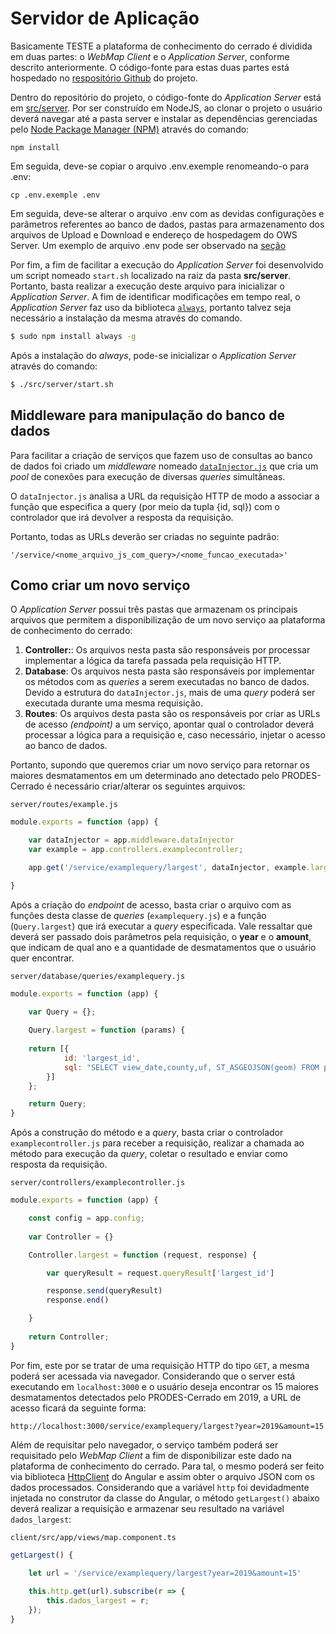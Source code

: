 # Servidor de Aplicação

Basicamente TESTE a plataforma de conhecimento do cerrado é dividida em duas partes: o *WebMap Client* e o *Application Server*, conforme descrito anteriormente. O código-fonte para estas duas partes está hospedado no [respositório Github](https://github.com/lapig-ufg/cepf-cerrado-platform) do projeto.


Dentro do repositório do projeto, o código-fonte do *Application Server* está em [src/server](https://github.com/lapig-ufg/cepf-cerrado-platform/tree/master/src/server). Por ser construído em NodeJS, ao clonar o projeto o usuário deverá navegar até a pasta server e instalar as dependências gerenciadas pelo [Node Package Manager (NPM)](https://www.npmjs.com/) através do comando:

```
npm install
```

Em seguida, deve-se copiar o arquivo .env.exemple renomeando-o para .env:

```
cp .env.exemple .env
```

Em seguida, deve-se alterar o arquivo .env com as devidas configurações e parâmetros referentes ao banco de dados, pastas para armazenamento dos arquivos de Upload e Download e endereço de hospedagem do OWS Server. Um exemplo de arquivo .env pode ser observado na [seção](/02-arq_execucao_dpat/#execucao-da-aplicacao-cerrado-dpat)

Por fim, a fim de facilitar a execução do *Application Server* foi desenvolvido um script nomeado `start.sh` localizado na raiz da pasta **src/server**. Portanto, basta realizar a execução deste arquivo para inicializar o *Application Server*. A fim de identificar modificações em tempo real, o *Application Server* faz uso da biblioteca [`always`](https://www.npmjs.com/package/always), portanto talvez seja necessário a instalação da mesma através do comando.

``` sh
$ sudo npm install always -g
```

Após a instalação do *always*, pode-se inicializar o *Application Server* através do comando:

``` sh
$ ./src/server/start.sh
```



## Middleware para manipulação do banco de dados

Para facilitar a criação de serviços que fazem uso de consultas ao banco de dados foi criado um *middleware* nomeado [`dataInjector.js`](https://github.com/lapig-ufg/cepf-cerrado-platform/blob/master/src/server/middleware/data-injector.js) que cria um *pool* de conexões para execução de diversas *queries* simultâneas. 

O `dataInjector.js` analisa a URL da requisição HTTP de modo a associar a função que especifica a query (por meio da tupla {id, sql}) com o controlador que irá devolver a resposta da requisição.

Portanto, todas as URLs deverão ser criadas no seguinte padrão:

```
'/service/<nome_arquivo_js_com_query>/<nome_funcao_executada>'
```

## Como criar um novo serviço

O *Application Server* possui três pastas que armazenam os principais arquivos que permitem a disponibilização de um novo serviço aa plataforma de conhecimento do cerrado: 

1. **Controller:**: Os arquivos nesta pasta são responsáveis por processar implementar a lógica da tarefa passada pela requisição HTTP.
2. **Database**: Os arquivos nesta pasta são responsáveis por implementar os métodos com as *queries* a serem executadas no banco de dados. Devido a estrutura do `dataInjector.js`, mais de uma *query* poderá ser executada durante uma mesma requisição.
3.  **Routes**: Os arquivos desta pasta são os responsáveis por criar as URLs de acesso *(endpoint)* a um serviço, apontar qual o controlador deverá processar a lógica para a requisição e, caso necessário, injetar o acesso ao banco de dados.

Portanto, supondo que queremos criar um novo serviço para retornar os maiores desmatamentos em um determinado ano detectado pelo PRODES-Cerrado é necessário criar/alterar os seguintes arquivos:

    server/routes/example.js
``` js
module.exports = function (app) {

	var dataInjector = app.middleware.dataInjector
	var example = app.controllers.examplecontroller;

	app.get('/service/examplequery/largest', dataInjector, example.largest);

}
```
Após a criação do *endpoint* de acesso, basta criar o arquivo com as funções desta classe de *queries* (`examplequery.js`) e a função (`Query.largest`) que irá executar a *query* especificada. Vale ressaltar que deverá ser passado dois parâmetros pela requisição, o **year** e o **amount**, que indicam de qual ano e a quantidade de desmatamentos que o usuário quer encontrar.

    server/database/queries/examplequery.js
``` js
module.exports = function (app) {

    var Query = {};
    
    Query.largest = function (params) {
    
    return [{
			id: 'largest_id',
			sql: "SELECT view_date,county,uf, ST_ASGEOJSON(geom) FROM prodes_cerrado WHERE year = ${year} ORDER BY areamunkm DESC LIMIT ${amount}"
		}]
    };

    return Query;
}
```
Após a construção do método e a *query*, basta criar o controlador `examplecontroller.js` para receber a requisição, realizar a chamada ao método para execução da *query*, coletar o resultado e enviar como resposta da requisição.

    server/controllers/examplecontroller.js
``` js
module.exports = function (app) {

    const config = app.config;
    
	var Controller = {}

	Controller.largest = function (request, response) {

		var queryResult = request.queryResult['largest_id']

		response.send(queryResult)
		response.end()

    }
    
    return Controller;
}
```

Por fim, este por se tratar de uma requisição HTTP do tipo `GET`, a mesma poderá ser acessada via navegador. Considerando que o server está executando em `localhost:3000` e o usuário deseja encontrar os 15 maiores desmatamentos detectados pelo PRODES-Cerrado em 2019, a URL de acesso ficará da seguinte forma: 

``` url
http://localhost:3000/service/examplequery/largest?year=2019&amount=15
```

Além de requisitar pelo navegador, o serviço também poderá ser requisitado pelo *WebMap Client* a fim de disponibilizar este dado na plataforma de conhecimento do cerrado. Para tal, o mesmo poderá ser feito via biblioteca [HttpClient](https://angular.io/api/common/http/HttpClient) do Angular e assim obter o arquivo JSON com os dados processados. Considerando que a variável `http` foi devidadmente injetada no construtor da classe do Angular, o método `getLargest()` abaixo deverá realizar a requisição e armazenar seu resultado na variável `dados_largest`:




    client/src/app/views/map.component.ts
``` js
getLargest() {
 
    let url = '/service/examplequery/largest?year=2019&amount=15'

    this.http.get(url).subscribe(r => {
        this.dados_largest = r;
    });
}
```


